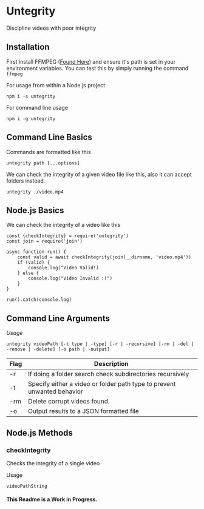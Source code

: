 # Untegrity
Discipline videos with poor integrity

## Installation
First install FFMPEG ([Found Here](http://ffmpeg.zeranoe.com/builds/)) and ensure it's path is set in your environment variables. You can test this by simply running  the command `ffmpeg`

For usage from within a Node.js project
```
npm i -s untegrity
```
For command line usage
```
npm i -g untegrity
```

## Command Line Basics
Commands are formatted like this
```
untegrity path [...options]
```
We can check the integrity of a given video file like this, also it can accept folders instead.
```
untegrity ./video.mp4
```

## Node.js Basics
We can check the integrity of a video like this
```
const {checkIntegrity} = require('untegrity')
const join = require('join')

async function run() {
	const valid = await checkIntegrity(join(__dirname, 'video.mp4'))
	if (valid) {
		console.log("Video Valid!)
	} else {
		console.log("Video Invalid :(")
	}
}

run().catch(console.log)
```
## Command Line Arguments

*Usage*
```
untegrity videoPath [-t type | -type] [-r | -recursive] [-rm | -del | -remove | -delete] [-o path | -output]
```
| Flag | Description                                                             |
|------|-------------------------------------------------------------------------|
| -r   | If doing a folder search check subdirectories recursively               |
| -t   | Specify either a video or folder path type to prevent unwanted behavior |
| -rm  | Delete corrupt videos found.                                            |
| -o   | Output results to a JSON formatted file                                 |

## Node.js Methods
### checkIntegrity
Checks the integrity of a single video

Usage
```
videoPathString
```

#### This Readme is a Work in Progress.
